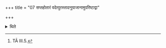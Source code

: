 +++
title = "07 सप्तहोतारं वदेत्पुरस्तादनूयाजानामुपरिष्टाद्वा"

+++

<details><summary>थिते</summary>

7. He should recite the Saptahotr̥ formula[^1] immediately either before or after the Anuyājas (are offered).  

[^1]: TĀ III.5.
</details>
